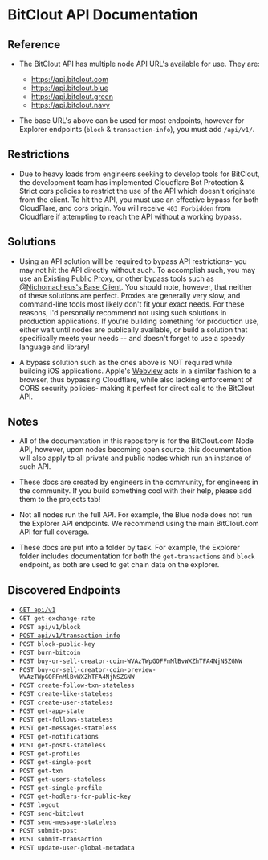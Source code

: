 # BitClout API Documentation

## Reference 
- The BitClout API has multiple node API URL's available for use. They are:
  - https://api.bitclout.com
  - https://api.bitclout.blue
  - https://api.bitclout.green
  - https://api.bitclout.navy

- The base URL's above can be used for most endpoints, however for Explorer endpoints (`block` & `transaction-info`), you must add `/api/v1/`.
    
## Restrictions
- Due to heavy loads from engineers seeking to develop tools for BitClout, the development team has implemented Cloudflare Bot Protection & Strict cors policies to restrict the use of the API which doesn't originate from the client.  To hit the API, you must use an effective bypass for both CloudFlare, and cors origin. You will receive `403 Forbidden` from Cloudflare if attempting to reach the API without a working bypass.

## Solutions
- Using an API solution will be required to bypass API restrictions- you may not hit the API directly without such. To accomplish such, you may use an [Existing Public Proxy](https://www.bitcloutapi.net/), or other bypass tools such as [@Nichomacheus's Base Client](https://github.com/nichomacheus/bitclout). You should note, however, that neither of these solutions are perfect. Proxies are generally very slow, and command-line tools most likely don't fit your exact needs. For these reasons, I'd personally recommend not using such solutions in production applications. If you're building something for production use, either wait until nodes are publically available, or build a solution that specifically meets your needs -- and doesn't forget to use a speedy language and library! 

- A bypass solution such as the ones above is NOT required while building iOS applications. Apple's [Webview](https://developer.apple.com/documentation/webkit/webview) acts in a similar fashion to a browser, thus bypassing Cloudflare, while also lacking enforcement of CORS security policies- making it perfect for direct calls to the BitClout API. 

## Notes
- All of the documentation in this repository is for the BitClout.com Node API, however, upon nodes becoming open source, this documentation will also apply to all private and public nodes which run an instance of such API.

- These docs are created by engineers in the community, for engineers in the community. If you build something cool with their help, please add them to the projects tab!

- Not all nodes run the full API. For example, the Blue node does not run the Explorer API endpoints. We recommend using the main BitClout.com API for full coverage.

- These docs are put into a folder by task. For example, the Explorer folder includes documentation for both the `get-transactions` and `block` endpoint, as both are used to get chain data on the explorer.

## Discovered Endpoints
- [`GET api/v1`](https://github.com/HPaulson/BitClout/blob/master/docs/explorer/current-block.md)
- `GET get-exchange-rate`
- `POST api/v1/block`
- [`POST api/v1/transaction-info`](https://github.com/HPaulson/BitClout/blob/master/docs/explorer/transactions.md)
- `POST block-public-key`
- `POST burn-bitcoin`
- `POST buy-or-sell-creator-coin-WVAzTWpGOFFnMlBvWXZhTFA4NjNSZGNW`
- `POST buy-or-sell-creator-coin-preview-WVAzTWpGOFFnMlBvWXZhTFA4NjNSZGNW`
- `POST create-follow-txn-stateless`
- `POST create-like-stateless`
- `POST create-user-stateless`
- `POST get-app-state`
- `POST get-follows-stateless`
- `POST get-messages-stateless`
- `POST get-notifications`
- `POST get-posts-stateless`
- `POST get-profiles`
- `POST get-single-post`
- `POST get-txn`
- `POST get-users-stateless`
- `POST get-single-profile`
- `POST get-hodlers-for-public-key`
- `POST logout`
- `POST send-bitclout`
- `POST send-message-stateless`
- `POST submit-post`
- `POST submit-transaction`
- `POST update-user-global-metadata`
